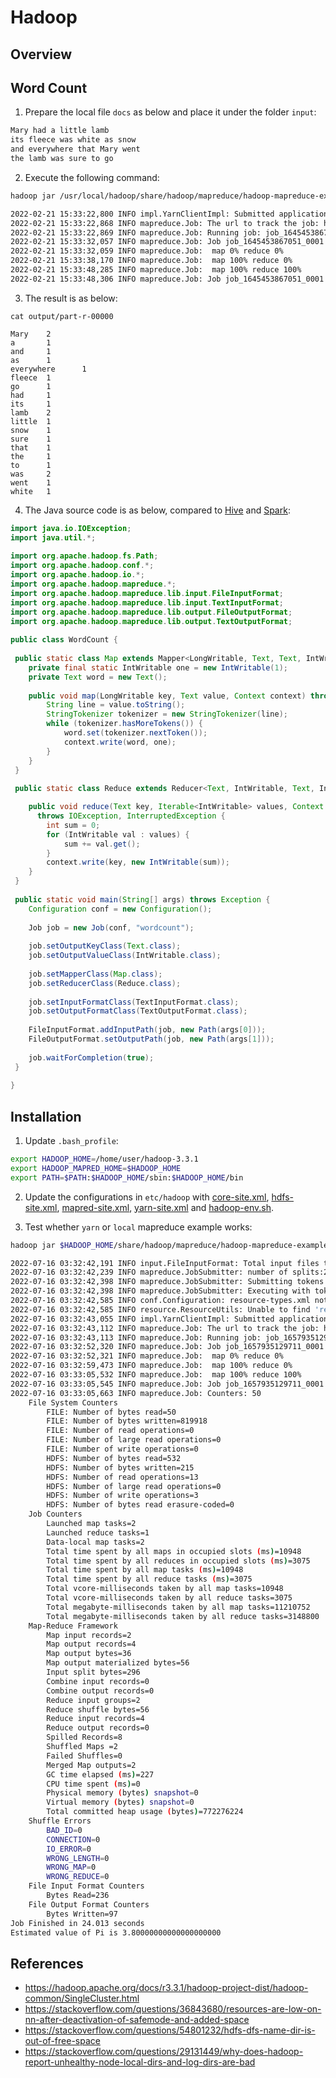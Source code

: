 # Hadoop

## Overview

## Word Count

1. Prepare the local file `docs` as below and place it under the folder `input`:
```bash
Mary had a little lamb
its fleece was white as snow
and everywhere that Mary went
the lamb was sure to go
```

2. Execute the following command:
```bash
hadoop jar /usr/local/hadoop/share/hadoop/mapreduce/hadoop-mapreduce-examples-3.3.1.jar wordcount file:///home/shu/input file:///home/shu/output

2022-02-21 15:33:22,800 INFO impl.YarnClientImpl: Submitted application application_1645453867051_0001
2022-02-21 15:33:22,868 INFO mapreduce.Job: The url to track the job: http://playground:8088/proxy/application_1645453867051_0001/
2022-02-21 15:33:22,869 INFO mapreduce.Job: Running job: job_1645453867051_0001
2022-02-21 15:33:32,057 INFO mapreduce.Job: Job job_1645453867051_0001 running in uber mode : false
2022-02-21 15:33:32,059 INFO mapreduce.Job:  map 0% reduce 0%
2022-02-21 15:33:38,170 INFO mapreduce.Job:  map 100% reduce 0%
2022-02-21 15:33:48,285 INFO mapreduce.Job:  map 100% reduce 100%
2022-02-21 15:33:48,306 INFO mapreduce.Job: Job job_1645453867051_0001 completed successfully
```

3. The result is as below:
```
cat output/part-r-00000

Mary    2
a       1
and     1
as      1
everywhere      1
fleece  1
go      1
had     1
its     1
lamb    2
little  1
snow    1
sure    1
that    1
the     1
to      1
was     2
went    1
white   1
```

4. The Java source code is as below, compared to [Hive](https://github.com/tintinrevient/Hive#word-count) and [Spark](https://github.com/tintinrevient/Spark#word-count):
```java
import java.io.IOException;
import java.util.*;
        
import org.apache.hadoop.fs.Path;
import org.apache.hadoop.conf.*;
import org.apache.hadoop.io.*;
import org.apache.hadoop.mapreduce.*;
import org.apache.hadoop.mapreduce.lib.input.FileInputFormat;
import org.apache.hadoop.mapreduce.lib.input.TextInputFormat;
import org.apache.hadoop.mapreduce.lib.output.FileOutputFormat;
import org.apache.hadoop.mapreduce.lib.output.TextOutputFormat;
        
public class WordCount {
        
 public static class Map extends Mapper<LongWritable, Text, Text, IntWritable> {
    private final static IntWritable one = new IntWritable(1);
    private Text word = new Text();
        
    public void map(LongWritable key, Text value, Context context) throws IOException, InterruptedException {
        String line = value.toString();
        StringTokenizer tokenizer = new StringTokenizer(line);
        while (tokenizer.hasMoreTokens()) {
            word.set(tokenizer.nextToken());
            context.write(word, one);
        }
    }
 } 
        
 public static class Reduce extends Reducer<Text, IntWritable, Text, IntWritable> {

    public void reduce(Text key, Iterable<IntWritable> values, Context context) 
      throws IOException, InterruptedException {
        int sum = 0;
        for (IntWritable val : values) {
            sum += val.get();
        }
        context.write(key, new IntWritable(sum));
    }
 }
        
 public static void main(String[] args) throws Exception {
    Configuration conf = new Configuration();
        
    Job job = new Job(conf, "wordcount");
    
    job.setOutputKeyClass(Text.class);
    job.setOutputValueClass(IntWritable.class);
        
    job.setMapperClass(Map.class);
    job.setReducerClass(Reduce.class);
        
    job.setInputFormatClass(TextInputFormat.class);
    job.setOutputFormatClass(TextOutputFormat.class);
        
    FileInputFormat.addInputPath(job, new Path(args[0]));
    FileOutputFormat.setOutputPath(job, new Path(args[1]));
        
    job.waitForCompletion(true);
 }
        
}
```

## Installation

1. Update `.bash_profile`:
```bash
export HADOOP_HOME=/home/user/hadoop-3.3.1
export HADOOP_MAPRED_HOME=$HADOOP_HOME
export PATH=$PATH:$HADOOP_HOME/sbin:$HADOOP_HOME/bin
````

2. Update the configurations in `etc/hadoop` with [core-site.xml](config/core-site.xml), [hdfs-site.xml](config/hdfs-site.xml), [mapred-site.xml](config/mapred-site.xml), [yarn-site.xml](config/yarn-site.xml) and [hadoop-env.sh](config/hadoop-env.sh).


3. Test whether `yarn` or `local` mapreduce example works:

```bash
hadoop jar $HADOOP_HOME/share/hadoop/mapreduce/hadoop-mapreduce-examples-3.3.1.jar pi 2 10

2022-07-16 03:32:42,191 INFO input.FileInputFormat: Total input files to process : 2
2022-07-16 03:32:42,239 INFO mapreduce.JobSubmitter: number of splits:2
2022-07-16 03:32:42,398 INFO mapreduce.JobSubmitter: Submitting tokens for job: job_1657935129711_0001
2022-07-16 03:32:42,398 INFO mapreduce.JobSubmitter: Executing with tokens: []
2022-07-16 03:32:42,585 INFO conf.Configuration: resource-types.xml not found
2022-07-16 03:32:42,585 INFO resource.ResourceUtils: Unable to find 'resource-types.xml'.
2022-07-16 03:32:43,055 INFO impl.YarnClientImpl: Submitted application application_1657935129711_0001
2022-07-16 03:32:43,112 INFO mapreduce.Job: The url to track the job: http://nezumikozo.local:8088/proxy/application_1657935129711_0001/
2022-07-16 03:32:43,113 INFO mapreduce.Job: Running job: job_1657935129711_0001
2022-07-16 03:32:52,320 INFO mapreduce.Job: Job job_1657935129711_0001 running in uber mode : false
2022-07-16 03:32:52,321 INFO mapreduce.Job:  map 0% reduce 0%
2022-07-16 03:32:59,473 INFO mapreduce.Job:  map 100% reduce 0%
2022-07-16 03:33:05,532 INFO mapreduce.Job:  map 100% reduce 100%
2022-07-16 03:33:05,545 INFO mapreduce.Job: Job job_1657935129711_0001 completed successfully
2022-07-16 03:33:05,663 INFO mapreduce.Job: Counters: 50
	File System Counters
		FILE: Number of bytes read=50
		FILE: Number of bytes written=819918
		FILE: Number of read operations=0
		FILE: Number of large read operations=0
		FILE: Number of write operations=0
		HDFS: Number of bytes read=532
		HDFS: Number of bytes written=215
		HDFS: Number of read operations=13
		HDFS: Number of large read operations=0
		HDFS: Number of write operations=3
		HDFS: Number of bytes read erasure-coded=0
	Job Counters
		Launched map tasks=2
		Launched reduce tasks=1
		Data-local map tasks=2
		Total time spent by all maps in occupied slots (ms)=10948
		Total time spent by all reduces in occupied slots (ms)=3075
		Total time spent by all map tasks (ms)=10948
		Total time spent by all reduce tasks (ms)=3075
		Total vcore-milliseconds taken by all map tasks=10948
		Total vcore-milliseconds taken by all reduce tasks=3075
		Total megabyte-milliseconds taken by all map tasks=11210752
		Total megabyte-milliseconds taken by all reduce tasks=3148800
	Map-Reduce Framework
		Map input records=2
		Map output records=4
		Map output bytes=36
		Map output materialized bytes=56
		Input split bytes=296
		Combine input records=0
		Combine output records=0
		Reduce input groups=2
		Reduce shuffle bytes=56
		Reduce input records=4
		Reduce output records=0
		Spilled Records=8
		Shuffled Maps =2
		Failed Shuffles=0
		Merged Map outputs=2
		GC time elapsed (ms)=227
		CPU time spent (ms)=0
		Physical memory (bytes) snapshot=0
		Virtual memory (bytes) snapshot=0
		Total committed heap usage (bytes)=772276224
	Shuffle Errors
		BAD_ID=0
		CONNECTION=0
		IO_ERROR=0
		WRONG_LENGTH=0
		WRONG_MAP=0
		WRONG_REDUCE=0
	File Input Format Counters
		Bytes Read=236
	File Output Format Counters
		Bytes Written=97
Job Finished in 24.013 seconds
Estimated value of Pi is 3.80000000000000000000
```

## References
* https://hadoop.apache.org/docs/r3.3.1/hadoop-project-dist/hadoop-common/SingleCluster.html
* https://stackoverflow.com/questions/36843680/resources-are-low-on-nn-after-deactivation-of-safemode-and-added-space
* https://stackoverflow.com/questions/54801232/hdfs-dfs-name-dir-is-out-of-free-space
* https://stackoverflow.com/questions/29131449/why-does-hadoop-report-unhealthy-node-local-dirs-and-log-dirs-are-bad
